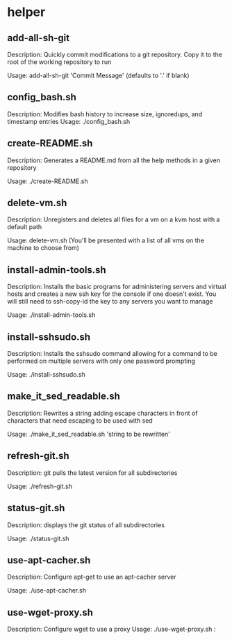 helper
================

## add-all-sh-git
Description: Quickly commit modifications to a git repository. Copy it to the root of the working repository to run

Usage: add-all-sh-git 'Commit Message' (defaults to '.' if blank)

## config_bash.sh
Description: Modifies bash history to increase size, ignoredups, and timestamp entries
Usage: ./config_bash.sh

## create-README.sh
Description: Generates a README.md from all the help methods in a given repository

Usage: ./create-README.sh

## delete-vm.sh
Description: Unregisters and deletes all files for a vm on a kvm host with a default path

Usage: delete-vm.sh (You'll be presented with a list of all vms on the machine to choose from)

## install-admin-tools.sh
Description: Installs the basic programs for administering servers and virtual hosts and creates a new ssh key for the console if one doesn't exist. You will still need to ssh-copy-id the key to any servers you want to manage

Usage: ./install-admin-tools.sh

## install-sshsudo.sh
Description: Installs the sshsudo command allowing for a command to be performed on multiple servers with only one password prompting

Usage: ./install-sshsudo.sh

## make_it_sed_readable.sh
Description: Rewrites a string adding escape characters in front of characters that need escaping to be used with sed

Usage: ./make_it_sed_readable.sh 'string to be rewritten'

## refresh-git.sh
Description: git pulls the latest version for all subdirectories

Usage: ./refresh-git.sh

## status-git.sh
Description: displays the git status of all subdirectories

Usage: ./status-git.sh

## use-apt-cacher.sh
Description: Configure apt-get to use an apt-cacher server

Usage: ./use-apt-cacher.sh <FQDN or IP of apt-cacher server>

## use-wget-proxy.sh
Description: Configure wget to use a proxy
Usage: ./use-wget-proxy.sh <FQDN or IP of proxy server>:<port> 
